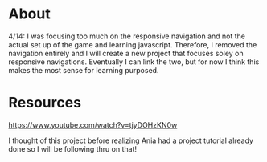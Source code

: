 # About

4/14: I was focusing too much on the responsive navigation and not the actual set up of the game and learning javascript.  Therefore, I removed the navigation entirely and I will create a new project that focuses soley on responsive navigations.  Eventually I can link the two, but for now I think this makes the most sense for learning purposed.


# Resources

https://www.youtube.com/watch?v=tjyDOHzKN0w

I thought of this project before realizing Ania had a project tutorial already done so I will be following thru on that!













